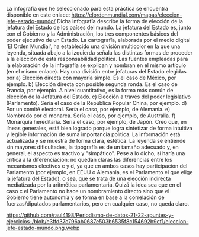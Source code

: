 La infografía que he seleccionado para esta práctica se encuentra disponible en este enlace: https://elordenmundial.com/mapas/eleccion-jefe-estado-mundo/
Dicha infografía describe la forma de elección de la jefatura del Estado de los países del mundo. La jefatura del Estado es, junto con el Gobierno y la Administración, los tres componentes básicos del poder ejecutivo de un Estado.
La cartografía, elaborada por el medio digital 'El Orden Mundial', ha establecido una división multicolor en la que una leyenda, situada abajo a la izquierda señala las distintas formas de proceder a la elección de esta responsabilidad política.
Las fuentes empleadas para la elaboración de la infografía se explican y nombran en el mismo artículo (en el mismo enlace). Hay una división entre jefaturas del Estado elegidas por 
a) Elección directa con mayoría simple. Es el caso de México, por ejemplo.
b) Elección directa con posible segunda ronda. Es el caso de Francia, por ejemplo. A nivel cuantitativo, es la forma más común de elección de la Jefatura del Estado.
c) Elección a través del poder legislativo (Parlamento). Sería el caso de la República Popular China, por ejemplo.
d) Por un comité electoral. Sería el caso, por ejemplo, de Alemania. 
e) Nombrado por el monarca. Sería el caso, por ejemplo, de Australia.
f) Monarquía hereditaria. Sería el caso, por ejemplo, de Japón.
Creo que, en líneas generales, está bien logrado porque logra sintetizar de forma intuitiva y legible información de suma importancia política. La información está actualizada y se muestra de forma clara, estética. La leyenda se entiende sin mayores dificultades, la tipografía es de un tamaño adecuado y, en general, el aspecto es tractivo y "simpático".
Pese a lo dicho, sí haría una crítica a la diferenciación: no quedan claras las diferencias entre los mecanismos electivos c y d, ya que en ambos casos hay participación del Parlamento (por ejemplo, en EEUU o Alemania, es el Parlamento el que elige la jefatura del Estado), o sea, que se trata de una elección indirecta mediatizada por la aritmética parlamentaria. Quizá la idea sea que en el caso c el Parlamento no hace un nombramiento directo sino que el Gobierno tiene autonomía y se forma en base a la correlación de fuerzas/diputados parlamentarios, pero en cualquier caso, no queda claro.


https://github.com/raul4198/Periodismo-de-datos-21-22-apuntes-y-ejercicios-/blob/e3ffd37c796ab0687e503b6535f8c154692b9cf1/eleccion-jefe-estado-mundo.png.webp


